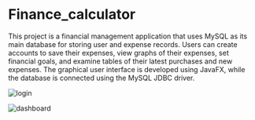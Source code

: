 # Finance_calculator

This project is a financial management application that uses MySQL as its main database for storing user and expense records. Users can create accounts to save their expenses, view graphs of their expenses, set financial goals, and examine tables of their latest purchases and new expenses. The graphical user interface is developed using JavaFX, while the database is connected using the MySQL JDBC driver.

![login](https://user-images.githubusercontent.com/95643408/225459107-d1b43335-6578-4030-adf9-71eff4dbf97e.png)

![dashboard](https://user-images.githubusercontent.com/95643408/225459111-a52efce0-e4a3-448e-9436-d55d10e56299.png)

